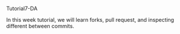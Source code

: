 Tutorial7-DA

In this week tutorial, we will learn forks, pull request, and inspecting different between commits.
